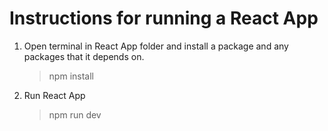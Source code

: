 # Instructions for running a React App

1. Open terminal in React App folder and install a package and any packages that it depends on.
   > npm install
2. Run React App
   > npm run dev
